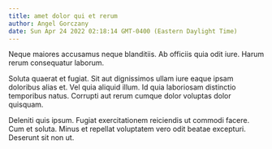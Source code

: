 ```yaml
---
title: amet dolor qui et rerum
author: Angel Gorczany
date: Sun Apr 24 2022 02:18:14 GMT-0400 (Eastern Daylight Time)
---
```

Neque maiores accusamus neque blanditiis. Ab officiis quia odit iure. Harum rerum consequatur laborum.

 Soluta quaerat et fugiat. Sit aut dignissimos ullam iure eaque ipsam doloribus alias et. Vel quia aliquid illum. Id quia laboriosam distinctio temporibus natus. Corrupti aut rerum cumque dolor voluptas dolor quisquam.

 Deleniti quis ipsum. Fugiat exercitationem reiciendis ut commodi facere. Cum et soluta. Minus et repellat voluptatem vero odit beatae excepturi. Deserunt sit non ut.